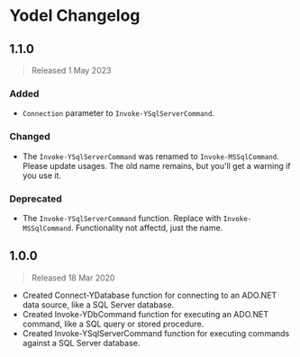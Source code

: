 <!-- markdownlint-disable MD012 no-multiple-blanks -->

# Yodel Changelog

## 1.1.0

> Released 1 May 2023

### Added

* `Connection` parameter to `Invoke-YSqlServerCommand`.

### Changed

* The `Invoke-YSqlServerCommand` was renamed to `Invoke-MSSqlCommand`. Please update usages. The old name remains, but
you'll get a warning if you use it.

### Deprecated

* The `Invoke-YSqlServerCommand` function. Replace with `Invoke-MSSqlCommand`. Functionality not affectd, just the
name.


## 1.0.0

> Released 18 Mar 2020

* Created Connect-YDatabase function for connecting to an ADO.NET data source, like a SQL Server database.
* Created Invoke-YDbCommand function for executing an ADO.NET command, like a SQL query or stored procedure.
* Created Invoke-YSqlServerCommand function for executing commands against a SQL Server database.
